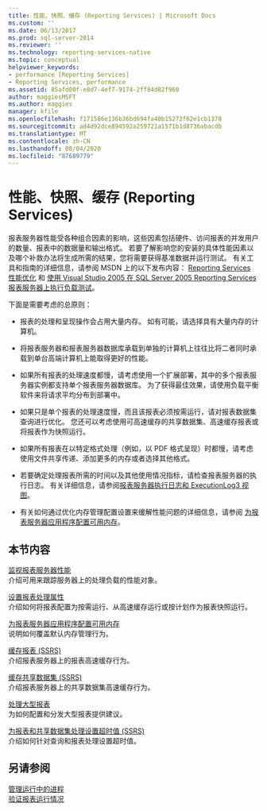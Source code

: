```yaml
---
title: 性能、快照、缓存 (Reporting Services) | Microsoft Docs
ms.custom: ''
ms.date: 06/13/2017
ms.prod: sql-server-2014
ms.reviewer: ''
ms.technology: reporting-services-native
ms.topic: conceptual
helpviewer_keywords:
- performance [Reporting Services]
- Reporting Services, performance
ms.assetid: 85afd00f-e8d7-4ef7-9174-2ff84d82f960
author: maggiesMSFT
ms.author: maggies
manager: kfile
ms.openlocfilehash: f171586e136b36bd694fa40b15272f62e1cb1378
ms.sourcegitcommit: ad4d92dce894592a259721a1571b1d8736abacdb
ms.translationtype: MT
ms.contentlocale: zh-CN
ms.lasthandoff: 08/04/2020
ms.locfileid: "87689779"
---
```

# <a name="performance-snapshots-caching-reporting-services"></a>性能、快照、缓存 (Reporting Services)
  报表服务器性能受各种组合因素的影响，这些因素包括硬件、访问报表的并发用户的数量、报表中的数据量和输出格式。 若要了解影响您的安装的具体性能因素以及哪个补救办法将生成所需的结果，您将需要获得基准数据并运行测试。 有关工具和指南的详细信息，请参阅 MSDN 上的以下发布内容： [Reporting Services 性能优化](https://blogs.msdn.com/b/sqlcat/archive/2013/10/30/reporting-services-performance-and-optimization.aspx) 和 [使用 Visual Studio 2005 在 SQL Server 2005 Reporting Services 报表服务器上执行负载测试](https://go.microsoft.com/fwlink/?LinkID=77519)。  
  
 下面是需要考虑的总原则：  
  
-   报表的处理和呈现操作会占用大量内存。 如有可能，请选择具有大量内存的计算机。  
  
-   将报表服务器和报表服务器数据库承载到单独的计算机上往往比将二者同时承载到单台高端计算机上能取得更好的性能。  
  
-   如果所有报表的处理速度都慢，请考虑使用一个扩展部署，其中的多个报表服务器实例都支持单个报表服务器数据库。 为了获得最佳效果，请使用负载平衡软件来将请求平均分布到部署中。  
  
-   如果只是单个报表的处理速度慢，而且该报表必须按需运行，请对报表数据集查询进行优化。 您还可以考虑使用可高速缓存的共享数据集、高速缓存报表或将报表作为快照运行。  
  
-   如果所有报表在以特定格式处理（例如，以 PDF 格式呈现）时都慢，请考虑使用文件共享传递、添加更多的内存或者选择其他格式。  
  
-   若要确定处理报表所需的时间以及其他使用情况指标，请检查报表服务器的执行日志。 有关详细信息，请参阅[报表服务器执行日志和 ExecutionLog3 视图](report-server-executionlog-and-the-executionlog3-view.md)。  
  
-   有关如何通过优化内存管理配置设置来缓解性能问题的详细信息，请参阅 [为报表服务器应用程序配置可用内存](../report-server/configure-available-memory-for-report-server-applications.md)。  
  
## <a name="in-this-section"></a>本节内容  
 [监视报表服务器性能](monitoring-report-server-performance.md)  
 介绍可用来跟踪服务器上的处理负载的性能对象。  
  
 [设置报表处理属性](set-report-processing-properties.md)  
 介绍如何将报表配置为按需运行、从高速缓存运行或按计划作为报表快照运行。  
  
 [为报表服务器应用程序配置可用内存](../report-server/configure-available-memory-for-report-server-applications.md)  
 说明如何覆盖默认内存管理行为。  
  
 [缓存报表 (SSRS)](caching-reports-ssrs.md)  
 介绍报表服务器上的报表高速缓存行为。  
  
 [缓存共享数据集 (SSRS)](cache-shared-datasets-ssrs.md)  
 介绍报表服务器上的共享数据集高速缓存行为。  
  
 [处理大型报表](process-large-reports.md)  
 为如何配置和分发大型报表提供建议。  
  
 [为报表和共享数据集处理设置超时值 (SSRS)](setting-time-out-values-for-report-and-shared-dataset-processing-ssrs.md)  
 介绍如何针对查询和报表处理设置超时值。  
  
## <a name="see-also"></a>另请参阅  
 [管理运行中的进程](../subscriptions/manage-a-running-process.md)   
 [验证报表运行情况](verifying-a-report-run.md)  
  
  
